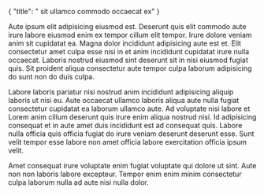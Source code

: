 {
  "title": " sit ullamco commodo occaecat ex"
}

Aute ipsum elit adipisicing eiusmod est. Deserunt quis elit commodo aute irure labore eiusmod enim ex tempor cillum elit tempor. Irure dolore veniam anim sit cupidatat ea. Magna dolor incididunt adipisicing aute est et. Elit consectetur amet culpa esse nisi in et anim incididunt cupidatat irure nulla occaecat. Laboris nostrud eiusmod sint deserunt sit in nisi eiusmod fugiat quis. Sit proident aliqua consectetur aute tempor culpa laborum adipisicing do sunt non do duis culpa.

Labore laboris pariatur nisi nostrud anim incididunt adipisicing aliquip laboris ut nisi eu. Aute occaecat ullamco laboris aliqua aute nulla fugiat consectetur cupidatat ea laborum ullamco aute. Ad voluptate nisi labore et Lorem anim cillum deserunt quis irure enim aliqua nostrud nisi. Id adipisicing consequat et in aute amet duis incididunt est ad consequat quis. Labore nulla officia quis officia fugiat do irure veniam deserunt deserunt esse. Sunt velit tempor esse labore non amet officia labore exercitation officia ipsum velit.

Amet consequat irure voluptate enim fugiat voluptate qui dolore ut sint. Aute non non laboris labore excepteur. Tempor enim enim minim consectetur culpa laborum nulla ad aute nisi nulla dolor.